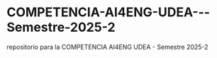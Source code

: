 # COMPETENCIA-AI4ENG-UDEA---Semestre-2025-2
repositorio para la COMPETENCIA AI4ENG UDEA - Semestre 2025-2
